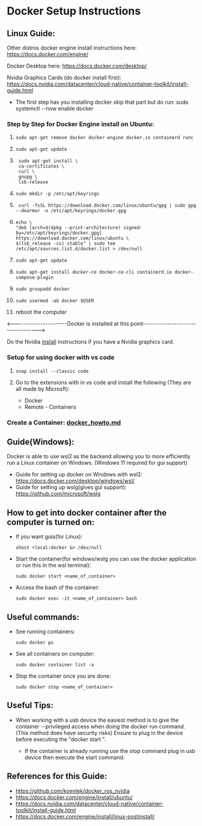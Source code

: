 # Docker Setup Instructions


## Linux Guide:

Other distros docker engine install instructions here: https://docs.docker.com/engine/

Docker Desktop here: https://docs.docker.com/desktop/

Nvidia Graphics Cards (do docker install first): https://docs.nvidia.com/datacenter/cloud-native/container-toolkit/install-guide.html
  * The first step has you installing docker skip that part but do run: sudo systemctl --now enable docker


### Step by Step for Docker Engine install on Ubuntu:

1)  ```console,
    sudo apt-get remove docker docker-engine docker.io containerd runc
    ```

2)  ```console,
    sudo apt-get update
    ```

3) ```console,
    sudo apt-get install \
    ca-certificates \
    curl \
    gnupg \
    lsb-release
    ```

4)  ```console,
    sudo mkdir -p /etc/apt/keyrings
    ```

5)  ```console,
     curl -fsSL https://download.docker.com/linux/ubuntu/gpg | sudo gpg --dearmor -o /etc/apt/keyrings/docker.gpg
    ```

6)  ```console,
    echo \
    "deb [arch=$(dpkg --print-architecture) signed-by=/etc/apt/keyrings/docker.gpg] https://download.docker.com/linux/ubuntu \
    $(lsb_release -cs) stable" | sudo tee /etc/apt/sources.list.d/docker.list > /dev/null
    ```

7)  ```console,
    sudo apt-get update
    ```

8)  ```console,
    sudo apt-get install docker-ce docker-ce-cli containerd.io docker-compose-plugin
    ```
9)  ```console,
    sudo groupadd docker
    ```

10) ```console,
    sudo usermod -aG docker $USER
    ```

11) reboot the computer

<----------------------Docker is installed at this point----------------------------------->

Do the Nvidia [install](https://docs.nvidia.com/datacenter/cloud-native/container-toolkit/install-guide.html) instructions if you have a Nvidia graphics card.

### Setup for using docker with vs code

1)  ```console,
    snap install --classic code
    ```

2) Go to the extensions with in vs code and install the following (They are all made by Microsft):
    * Docker
    * Remote - Containers

 
### Create a Container: [docker_howto.md](docker_howto.md)




## Guide(Windows):

Docker is able to use wsl2 as the backend allowing you to more efficiently run a Linux container on Windows. (Windows 11 required for gui support)

* Guide for setting up docker on Windows with wsl2: https://docs.docker.com/desktop/windows/wsl/
 * Guide for setting up wslg(gives gui support): https://github.com/microsoft/wslg



## How to get into docker container after the computer is turned on:
* If you want guis(for Linux):
  ```console
  xhost +local:docker &> /dev/null
  ```
* Start the container(for windows/wslg you can use the docker application or run this in the wsl terminal): 
  ```console
  sudo docker start <name_of_container>
  ```
* Access the bash of the container:
  ```console
  sudo docker exec -it <name_of_container> bash
  ```
   
## Useful commands:
* See running containers: 
  ```console
  sudo docker ps
  ```
* See all containers on computer: 
  ```console
  sudo docker container list -a
  ```
* Stop the container once you are done:
  ```console
  sudo docker stop <name_of_container>
  ```

## Useful Tips:
* When working with a usb device the easiest method is to give the container --privileged access when doing the docker run command. (This method does have security risks) Ensure to plug in the device before executing the "docker start <container name>".
  * If the container is already running use the stop command plug in usb device then execute the start command.

## References for this Guide:

* https://github.com/koenlek/docker_ros_nvidia
* https://docs.docker.com/engine/install/ubuntu/
* https://docs.nvidia.com/datacenter/cloud-native/container-toolkit/install-guide.html
* https://docs.docker.com/engine/install/linux-postinstall/